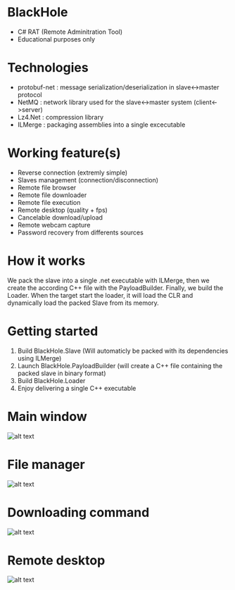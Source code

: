 # BlackHole
- C# RAT (Remote Adminitration Tool) 
- Educational purposes only

# Technologies
- protobuf-net : message serialization/deserialization in slave<->master protocol
- NetMQ : network library used for the slave<->master system (client<->server)
- Lz4.Net : compression library
- ILMerge : packaging assemblies into a single excecutable

# Working feature(s)
- Reverse connection (extremly simple)
- Slaves management (connection/disconnection)
- Remote file browser
- Remote file downloader
- Remote file execution
- Remote desktop (quality + fps)
- Cancelable download/upload
- Remote webcam capture
- Password recovery from differents sources

# How it works
We pack the slave into a single .net executable with ILMerge, then we create the according C++ file with the PayloadBuilder. Finally, we build the Loader. When the target start the loader, it will load the CLR and dynamically load the packed Slave from its memory.

# Getting started
1. Build BlackHole.Slave (Will automaticly be packed with its dependencies using ILMerge)
2. Launch BlackHole.PayloadBuilder (will create a C++ file containing the packed slave in binary format)
3. Build BlackHole.Loader 
4. Enjoy delivering a single C++ executable

# Main window
![alt text](https://github.com/hussein-aitlahcen/BlackHole/raw/master/doc/images/blackhole_main_window.jpg "MainWindow")

# File manager
![alt text](https://github.com/hussein-aitlahcen/BlackHole/raw/master/doc/images/blackhole_filemanager_window.jpg "FileManager")

# Downloading command
![alt text](https://github.com/hussein-aitlahcen/BlackHole/raw/master/doc/images/blackhole_download_command.jpg "Downloading")

# Remote desktop
![alt text](https://github.com/hussein-aitlahcen/BlackHole/raw/master/doc/images/blackhole_remote_desktop.jpg "Remote desktop")
